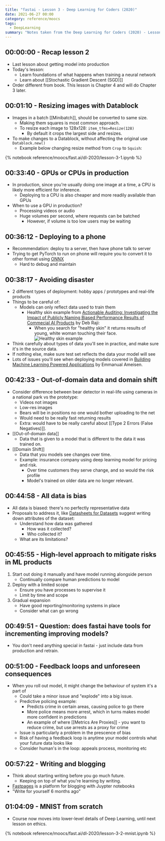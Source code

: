 ```yaml
---
title: "fastai - Lesson 3 - Deep Learning for Coders (2020)"
date: 2021-06-27 00:00
category: reference/moocs
tags:
  - DeepLearning
summary: "Notes taken from the Deep Learning for Coders (2020) - Lesson 3 video"
---
```


## 00:00:00 - Recap lesson 2

* Last lesson about getting model into production
* Today's lesson:
    * Learn foundations of what happens when training a neural network
    * Learn about [[Stochastic Gradient Descent (SGD)]]
* Order different from book. This lesson is Chapter 4 and will do Chapter 3 later.

## 00:01:10 - Resizing images with Datablock

* Images in a batch [[Minibatch]],  should be converted to same size.
    * Making them squares is most common approach.
    * To resize each image to 128x128: `item_tfms=Resize(128)`
        * By default it crops the largest side and resizes.
 * To make changes to a Datablock, without affecting the original use `Datablock.new()`
     * Example below changing resize method from `Crop` to `Squish`:

{% notebook reference/moocs/fast.ai/dl-2020/lesson-3-1.ipynb %}

## 00:33:40 - GPUs or CPUs in production

* In production, since you're usually doing one image at a time, a CPU is likely more efficient for inference.
    * Deploying to a CPU is also cheaper and more readily available than GPUs
* When to use a GPU in production?
  * Processing videos or audio
  * Huge volumes per second, where requests can be batched
      * However, if volume is too low users may be waiting

## 00:36:12 - Deploying to a phone

* Recommendation: deploy to a server, then have phone talk to server
* Trying to get PyTorch to run on phone will require you to convert it to other format using [ONNX](https://onnx.ai/)
    * Hard to debug and maintain

## 00:38:17 - Avoiding disaster

* 2 different types of deployment: hobby apps / prototypes and real-life products
* Things to be careful of:
    * Models can only reflect data used to train them
        * Healthy skin example from [Actionable Auditing: Investigating the Impact of Publicly Naming Biased Performance Results of Commecial AI Products](https://www.media.mit.edu/publications/actionable-auditing-investigating-the-impact-of-publicly-naming-biased-performance-results-of-commercial-ai-products/) by Deb Raji:
            * When you search for "healthy skin" it returns results of young, white woman touching their face.
                ![Healthy skin example](journal/_media/healthy-skin-example.png)
* Think carefully about types of data you'll see in practice, and make sure it's in the source data.
* If nothing else, make sure test set reflects the data your model will see
* Lots of issues you'll see when deploying models covered in [Building Machine Learning Powered Applications](https://www.amazon.com/Building-Machine-Learning-Powered-Applications/dp/149204511X) by Emmanual Ameisen.

## 00:42:33 - Out-of-domain data and domain shift

* Consider difference between bear detector in real-life using cameras in a national park vs the prototype:
    * Videos not images
    * Low-res images
    * Bears will be in positions no one would bother uploading to the net
    * Would need to be really fast returning results
    * Extra: would have to be really careful about [[Type 2 Errors (False Negatives)]].
* [[Out-of-domain data]]
    * Data that is given to a model that is different to the data it was trained on.
* [[Domain Shift]]
    * Data that you models see changes over time.
    * Example: insurance company using deep learning model for pricing and risk.
        * Over time customers they serve change, and so would the risk profile
        * Model's trained on older data are no longer relevant.

## 00:44:58 - All data is bias

* All data is biased: there's no perfectly representative data
* Proposals to address it, like [Datasheets for Datasets](https://arxiv.org/abs/1803.09010) suggest writing down attributes of the dataset:
    * Understand how data was gathered
        * How was it collected?
        * Who collected it?
    * What are its limitations?

## 00:45:55 - High-level approach to mitigate risks in ML products

1. Start out doing it manually and have model running alongside person
    * Continually compare human predictions to model
2. Deploy with a limited scope
    * Ensure you have processes to supervise it
    * Limit by time and scope
3. Gradual expansion
    * Have good reporting/monitoring systems in place
    * Consider what can go wrong

## 00:49:51 - Question: does fastai have tools for incrementing improving models?

* You don't need anything special in fastai - just include data from production and retrain.

## 00:51:00 - Feedback loops and unforeseen consequences

* When you roll out model, it might change the behaviour of system it's a part of
    * Could take a minor issue and "explode" into a big issue.
    * Predictive policing example:
        * Predicts crime in certain areas, causing police to go there
        * More police means more arrest, which in turns makes model more confident in predictions
        * An example of where [[Metrics Are Proxies]] - you want to reduce crime, but use arrests as a proxy for crime
    * Issue is particularly a problem in the prescence of bias
    * Risk of having a feedback loop is anytime your model controls what your future data looks like
    * Consider human's in the loop: appeals process, monitoring etc

## 00:57:22 - Writing and blogging

* Think about starting writing before you go much future.
    * Keeping on top of what you're learning by writing.
* [Fastpages](https://github.com/fastai/fastpages) is a platform for blogging with Juypter notebooks
* "Write for yourself 6 months ago"

## 01:04:09 - MNIST from scratch

* Course now moves into lower-level details of Deep Learning, until next lesson on ethics.

{% notebook reference/moocs/fast.ai/dl-2020/lesson-3-2-mnist.ipynb %}
